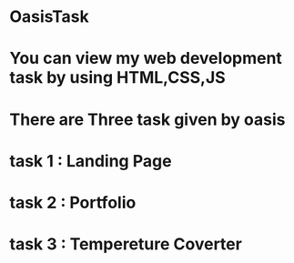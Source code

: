 # OasisTask
# You can view my web development task by using HTML,CSS,JS
# There are Three task given by oasis 
# task 1 : Landing Page
# task 2 : Portfolio
# task 3 : Tempereture Coverter

